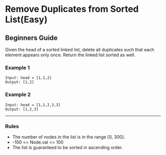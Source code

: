 # Remove Duplicates from Sorted List(Easy)

## Beginners Guide

Given the head of a sorted linked list, delete all duplicates such that each element appears only once. Return the linked list sorted as well.

### Example 1

```go=
Input: head = [1,1,2]
Output: [1,2]
```

### Example 2

```go=
Input: head = [1,1,2,3,3]
Output: [1,2,3]
```

---

### Rules

* The number of nodes in the list is in the range [0, 300].
* -100 <= Node.val <= 100
* The list is guaranteed to be sorted in ascending order.
